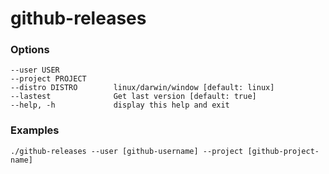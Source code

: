 # github-releases

### Options
```
--user USER
--project PROJECT
--distro DISTRO        linux/darwin/window [default: linux]
--lastest              Get last version [default: true]
--help, -h             display this help and exit
```

### Examples
`./github-releases --user [github-username] --project [github-project-name]`